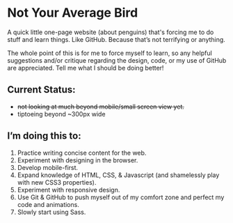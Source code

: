 # Not Your Average Bird

A quick little one-page website (about penguins) that's forcing me to do stuff and learn things. Like GitHub. Because that’s not terrifying or anything. 

The whole point of this is for me to force myself to learn, so any helpful suggestions and/or critique regarding the design, code, or my use of GitHub are appreciated. Tell me what I should be doing better! 

## Current Status: 
* ~~not looking at much beyond mobile/small screen view yet.~~
* tiptoeing beyond ~300px wide

## I’m doing this to:
1. Practice writing concise content for the web.
2. Experiment with designing in the browser. 
3. Develop mobile-first.
4. Expand knowledge of HTML, CSS, & Javascript (and shamelessly play with new CSS3 properties).
5. Experiment with responsive design.
6. Use Git & GitHub to push myself out of my comfort zone and perfect my code and animations.
7. Slowly start using Sass.
